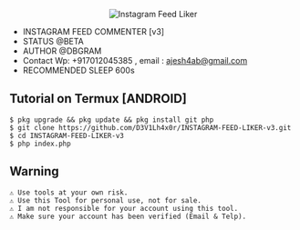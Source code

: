 <p align="center">
    <img src="https://nowaddme.com/assets/images/art3.jpg" alt="Instagram Feed Liker" /><br/>
</p>

*  INSTAGRAM FEED COMMENTER [v3]
 *  STATUS @BETA
 *  AUTHOR @DBGRAM
 *  Contact Wp: +917012045385 , email : ajesh4ab@gmail.com
 *  RECOMMENDED SLEEP 600s
 
## Tutorial on Termux [ANDROID]
	$ pkg upgrade && pkg update && pkg install git php
	$ git clone https://github.com/D3V1Lh4x0r/INSTAGRAM-FEED-LIKER-v3.git
	$ cd INSTAGRAM-FEED-LIKER-v3
	$ php index.php
	
	
## Warning
	⚠ Use tools at your own risk.
	⚠ Use this Tool for personal use, not for sale.
	⚠ I am not responsible for your account using this tool.
	⚠ Make sure your account has been verified (Email & Telp).

